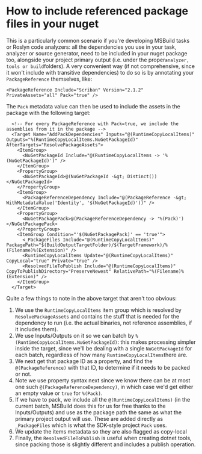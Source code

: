 # How to include referenced package files in your nuget

This is a particularly common scenario if you're developing MSBuild tasks or Roslyn code analyzers: all the dependencies you use in your task, analyzer or source generator, need to be included in your nuget package too, alongside your project primary output \(i.e. under the proper`analyzer, tools or build`folders\). A very convenient way \(if not comprehensive, since it won't include with transitive dependencies\) to do so is by annotating your `PackageReference` themselves, like:

```markup
<PackageReference Include="Scriban" Version="2.1.2" PrivateAssets="all" Pack="true" />
```

The `Pack` metadata value can then be used to include the assets in the package with the following target:

```markup
  <!-- For every PackageReference with Pack=true, we include the assemblies from it in the package -->
  <Target Name="AddPackDependencies" Inputs="@(RuntimeCopyLocalItems)" Outputs="%(RuntimeCopyLocalItems.NuGetPackageId)" AfterTargets="ResolvePackageAssets">
    <ItemGroup>
      <NuGetPackageId Include="@(RuntimeCopyLocalItems -> '%(NuGetPackageId)')" />
    </ItemGroup>
    <PropertyGroup>
      <NuGetPackageId>@(NuGetPackageId -&gt; Distinct())</NuGetPackageId>
    </PropertyGroup>
    <ItemGroup>
      <PackageReferenceDependency Include="@(PackageReference -&gt; WithMetadataValue('Identity', '$(NuGetPackageId)'))" />
    </ItemGroup>
    <PropertyGroup>
      <NuGetPackagePack>@(PackageReferenceDependency -> '%(Pack)')</NuGetPackagePack>
    </PropertyGroup>
    <ItemGroup Condition="'$(NuGetPackagePack)' == 'true'">
      <_PackageFiles Include="@(RuntimeCopyLocalItems)" PackagePath="$(BuildOutputTargetFolder)/$(TargetFramework)/%(Filename)%(Extension)" />
      <RuntimeCopyLocalItems Update="@(RuntimeCopyLocalItems)" CopyLocal="true" Private="true" />
      <ResolvedFileToPublish Include="@(RuntimeCopyLocalItems)" CopyToPublishDirectory="PreserveNewest" RelativePath="%(Filename)%(Extension)" />
    </ItemGroup>
  </Target>
```

Quite a few things to note in the above target that aren't too obvious:

1. We use the `RuntimeCopyLocalItems` item group which is resolved by `ResolvePackageAssets` and contains the stuff that is needed for the dependency to run \(i.e. the actual binaries, not reference assemblies, if it includes them\).
2. We use Inputs/Outputs on it so we can batch by `%(RuntimeCopyLocalItems.NuGetPackageId)`: this makes processing simpler inside the target, since we'll be dealing with a single `NuGetPackageId` for each batch, regardless of how many `RuntimeCopyLocalItems`there are.
3. We next get that package ID as a property, and find the `@(PackageReference)` with that ID, to determine if it needs to be packed or not.
4. Note we use property syntax next since we know there can be at most one such `@(PackageReferenceDependency)`, in which case we'd get either an empty value or `true` for `%(Pack)`.
5. If we have to pack, we include all the `@(RuntimeCopyLocalItems)` \(in the current batch, MSBuild does this for us for free thanks to the Inputs/Outputs\) and use as the package path the same as what the primary project output will use. These are added directly as `_PackageFiles` which is what the SDK-style project `Pack` uses.
6. We update the items metadata so they are also flagged as copy-local
7. Finally, the `ResolvedFileToPublish` is useful when creating dotnet tools, since packing those is slightly different and includes a publish operation.



